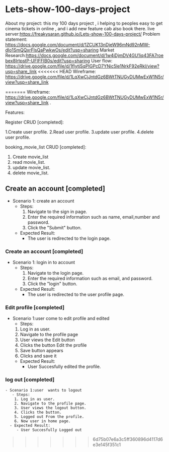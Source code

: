 # Lets-show-100-days-project
About my project: this my 100 days project ,
i helping to peoples easy to get cinema tickets in online ,
and i add new feature cab also book there.
live server:https://freakysaran.github.io/Lets-show-100-days-project/
Problem statement: https://docs.google.com/document/d/1ZCUK13nDjeW96mNd92nMW-dIo1SmQQxrFlsQaPwkwOs/edit?usp=sharing
Market Research:https://docs.google.com/document/d/1w4iDjmDV4GU1iq43FA7roebex8IrtpstP-UFlFFIB0s/edit?usp=sharing
User flow: https://drive.google.com/file/d/1fIytjSqPIGPcD7YNic5le1NrkF92eRkl/view?usp=share_link
<<<<<<< HEAD
Wireframe: https://drive.google.com/file/d/1LqXwCjJntdGz6BWtTNUGyDUMwExW1N5r/view?usp=share_link




=======
Wireframe: https://drive.google.com/file/d/1LqXwCjJntdGz6BWtTNUGyDUMwExW1N5r/view?usp=share_link .

Features:

   Register CRUD [completed]:
   
   1.Create user profile.
   2.Read   user profile.
   3.update user profile.
   4.delete user profile.
   
   
   booking_movie_list CRUD [completed]:
   
   1. Create movie_list
   2. read   movie_list.
   3. update movie_list.
   4. delete movie_list.
   
   
  


## Create an account [completed]
- Scenario 1:  create an account
    - Steps:
        1. Navigate to the sign in page.
        2. Enter the required information such as name, email,number and password.
        3. Click the "Submit" button.
    - Expected Result:
        - The user is redirected to the login page.

### Create an account [completed]
- Scenario 1: login in to account
    - Steps:
        1. Navigate to the login page.
        2. Enter the required information such as email, and password.
        3. Click the "login" button.
    - Expected Result:
        - The user is redirected to the user profile page.
        
        
        
 ### Edit profile [completed]
  - Scenario 1:user come to edit profile and edited
     - Steps:
      1. Log in as user.
      2. Navigate to the profile page
      3. User views the Edit button
      4. Clicks the button Edit the profile
      5. Save button appears
      6. Clicks and save it
     - Expected Result:
         - User Succesfully edited the profile.
     
 ### log out [completed]
    - Scenario 1:user  wants to logout
       - Steps:
        1. Log in as user.
        2. Navigate to the profile page.
        3. User views the logout button.
        4. Clicks the button.
        5. Logged out From the profile.
        6. Now user in home page.
      - Expected Result:
         - User Succesfully Logged out

   
   
   


    
>>>>>>> 6d75b07e6a3c5ff360896d4117d6e3e145f351c1
